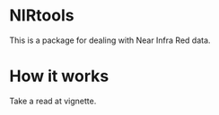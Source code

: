 # NIRtools

This is a package for dealing with Near Infra Red data.

# How it works

Take a read at vignette.